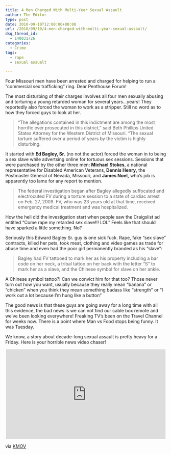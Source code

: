 ```yaml
---
title: 4 Men Charged With Multi-Year Sexual Assault
author: The Editor
type: post
date: 2010-09-10T12:00:00+00:00
url: /2010/09/10/4-men-charged-with-multi-year-sexual-assault/
dsq_thread_id:
  - 140031726
categories:
  - Crime
tags:
  - rape
  - sexual assualt

---
```

Four Missouri men have been arrested and charged for helping to run a &#8220;commercial sex trafficking&#8221; ring. Dear Penthouse Forum!

The most disturbing of their charges involves all four men sexually abusing and torturing a young retarded woman for several years&#8230;years! They reportedly also forced the woman to work as a stripper. Still no word as to how they forced guys to look at her.

> “The allegations contained in this indictment are among the most horrific ever prosecuted in this district,” said Beth Phillips United States Attorney for the Western District of Missouri. “The sexual torture suffered over a period of years by the victim is highly disturbing.

It started with **Ed Bagley, Sr.** (no not the actor) forced the woman in to being a sex slave while advertsing online for tortuous sex sessions. Sessions that were purchased by the other three men: **Michael Stokes**, a national representative for Disabled American Veterans, **Dennis Henry,** the Postmaster General of Nevada, Missouri, and **James Noel,** who&#8217;s job is apparently too lame for any report to mention.

> The federal investigation began after Bagley allegedly suffocated and electrocuted FV during a torture session to a state of cardiac arrest on Feb. 27, 2009. FV, who was 23 years old at that time, received emergency medical treatment and was hospitalized.

How the hell did the investigation start when people saw the Craigslist ad entitled &#8220;Come rape my retarded sex slave!!! LOL&#8221; Feels like that should have sparked a little something. No?

Seriously this Edward Bagley Sr. guy is one sick fuck. Rape, fake &#8220;sex slave&#8221; contracts, killed her pets, took meat, clothing and video games as trade for abuse time and even had the poor girl permanently branded as his &#8220;slave&#8221;:

> Bagley had FV tattooed to mark her as his property including a bar code on her neck, a tribal tattoo on her back with the letter “S” to mark her as a slave, and the Chinese symbol for slave on her ankle.

A Chinese symbol tattoo?! Can we convict him for that too? Those never turn out how you want, usually because they really mean &#8220;banana&#8221; or &#8220;chicken&#8221; when you think they mean something badass like &#8220;strength&#8221; or &#8220;I work out a lot because I&#8217;m hung like a button&#8221;

The good news is that these guys are going away for a long time with all this evidence, the bad news is we can not find our cable box remote and we&#8217;ve been looking everywhere! Freaking TV&#8217;s been on the Travel Channel for weeks now. There is a point where Man vs Food stops being funny. It was Tuesday.

We know, a story about decade-long sexual assault is pretty heavy for a Friday. Here is your horrible news video chaser!

<span class="embed-youtube" style="text-align:center; display: block;"><iframe class='youtube-player' type='text/html' width='500' height='282' src='http://www.youtube.com/embed/xs72vl4h_pU?version=3&#038;rel=1&#038;fs=1&#038;autohide=2&#038;showsearch=0&#038;showinfo=1&#038;iv_load_policy=1&#038;wmode=transparent' allowfullscreen='true' style='border:0;'></iframe></span>

via <a href="http://www.kmov.com/news/local/4-Missouri-men-arrested-in-trafficking-torture-of-woman-102579759.html" target="_blank">KMOV</a>